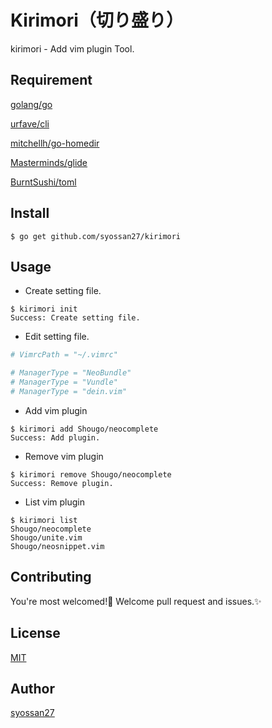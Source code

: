 # Kirimori（切り盛り）
kirimori - Add vim plugin Tool.

## Requirement
[golang/go](https://github.com/golang/go)

[urfave/cli](https://github.com/urfave/cli)

[mitchellh/go-homedir](https://github.com/mitchellh/go-homedir)

[Masterminds/glide](https://github.com/Masterminds/glide)

[BurntSushi/toml](https://github.com/BurntSushi/toml)

## Install
````
$ go get github.com/syossan27/kirimori
````

## Usage

- Create setting file.

```
$ kirimori init
Success: Create setting file.
```

- Edit setting file.

```~/.kirimori.toml
# VimrcPath = "~/.vimrc"

# ManagerType = "NeoBundle"
# ManagerType = "Vundle"
# ManagerType = "dein.vim"
```

- Add vim plugin

```
$ kirimori add Shougo/neocomplete
Success: Add plugin.
```

- Remove vim plugin

```
$ kirimori remove Shougo/neocomplete
Success: Remove plugin.
```

- List vim plugin

```
$ kirimori list
Shougo/neocomplete
Shougo/unite.vim
Shougo/neosnippet.vim
```

## Contributing

You're most welcomed!💓
Welcome pull request and issues.✨

## License

[MIT](https://github.com/tcnksm/tool/blob/master/LICENCE)

## Author

[syossan27](https://github.com/syossan27)
